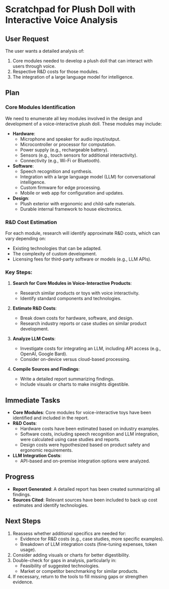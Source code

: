 # Scratchpad for Plush Doll with Interactive Voice Analysis

## User Request
The user wants a detailed analysis of:
1. Core modules needed to develop a plush doll that can interact with users through voice.
2. Respective R&D costs for those modules.
3. The integration of a large language model for intelligence.

## Plan
### Core Modules Identification
We need to enumerate all key modules involved in the design and development of a voice-interactive plush doll. These modules may include:
- **Hardware**:
  - Microphone and speaker for audio input/output.
  - Microcontroller or processor for computation.
  - Power supply (e.g., rechargeable battery).
  - Sensors (e.g., touch sensors for additional interactivity).
  - Connectivity (e.g., Wi-Fi or Bluetooth).
- **Software**:
  - Speech recognition and synthesis.
  - Integration with a large language model (LLM) for conversational intelligence.
  - Custom firmware for edge processing.
  - Mobile or web app for configuration and updates.
- **Design**:
  - Plush exterior with ergonomic and child-safe materials.
  - Durable internal framework to house electronics.

### R&D Cost Estimation
For each module, research will identify approximate R&D costs, which can vary depending on:
- Existing technologies that can be adapted.
- The complexity of custom development.
- Licensing fees for third-party software or models (e.g., LLM APIs).

### Key Steps:
1. **Search for Core Modules in Voice-Interactive Products**:
   - Research similar products or toys with voice interactivity.
   - Identify standard components and technologies.

2. **Estimate R&D Costs**:
   - Break down costs for hardware, software, and design.
   - Research industry reports or case studies on similar product development.

3. **Analyze LLM Costs**:
   - Investigate costs for integrating an LLM, including API access (e.g., OpenAI, Google Bard).
   - Consider on-device versus cloud-based processing.

4. **Compile Sources and Findings**:
   - Write a detailed report summarizing findings.
   - Include visuals or charts to make insights digestible.

## Immediate Tasks
- **Core Modules**: Core modules for voice-interactive toys have been identified and included in the report.
- **R&D Costs**: 
  - Hardware costs have been estimated based on industry examples.
  - Software costs, including speech recognition and LLM integration, were calculated using case studies and reports.
  - Design costs were hypothesized based on product safety and ergonomic requirements.
- **LLM Integration Costs**:
  - API-based and on-premise integration options were analyzed.

## Progress
- **Report Generated**: A detailed report has been created summarizing all findings.
- **Sources Cited**: Relevant sources have been included to back up cost estimates and identify technologies.

## Next Steps
1. Reassess whether additional specifics are needed for:
   - Evidence for R&D costs (e.g., case studies, more specific examples).
   - Breakdown of LLM integration costs (fine-tuning expenses, token usage).
2. Consider adding visuals or charts for better digestibility.
3. Double-check for gaps in analysis, particularly in:
   - Feasibility of suggested technologies.
   - Market or competitor benchmarking for similar products.
4. If necessary, return to the tools to fill missing gaps or strengthen evidence.